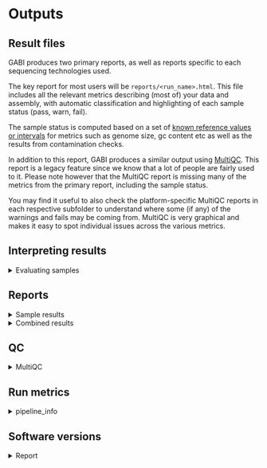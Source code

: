 # Outputs 

## Result files

GABI produces two primary reports, as well as reports specific to each sequencing technologies used. 

The key report for most users will be `reports/<run_name>.html`. This file includes all the relevant metrics describing (most of) your data and assembly, with automatic classification and highlighting of each sample status (pass, warn, fail). 

The sample status is computed based on a set of [known reference values or intervals](https://gitlab.com/bfr_bioinformatics/AQUAMIS/-/blob/master/resources/AQUAMIS_thresholds.json?ref_type=heads) for metrics such as genome size, gc content etc as well as the results from contamination checks. 

In addition to this report, GABI produces a similar output using [MultiQC](https://seqera.io/multiqc/). This report is a legacy feature since we know that a lot of people are fairly used to it. Please note however that the MultiQC report is missing many of the metrics from the primary report, including the sample status. 

You may find it useful to also check the platform-specific MultiQC reports in each respective subfolder to understand where some (if any) of the warnings and fails may be coming from. MultiQC is very graphical and makes it easy to spot individual issues across the various metrics. 

## Interpreting results

<details markdown=1>
<summary>Evaluating samples</summary>

### How to judge the success of a sequencing run

- Does the assembly size match known/published values for this species?
- Into how many contigs was the sample assembled?
- Are the reads potentially contaminated?
- Does the taxonomic profile suggest the presence of more than one species?
- How complete is the assembly?
- How much read coverage do we have (for each sequencing technololgy)
- How complete is the gene space coverage and are there many duplicate BUSCO hits?

You should come up with reasonable threshold for these parameters, based on your experience with your data. GABI will provide an interpretation for you, but it is advisable to think about the specific details. 

#### GABI summary

The summary section of the GABI report aims to provide as many details as possible in one place, with build-in sample status highlighting (green, yellow, red).

![summary](../images/gabi_report_summary.png)

Here, each sample is represented by one row, with the sample ID (as provided in the sample sheet), the overall status, best-guess taxon, followed by metrics about the assembly, the read coverage of the assembly as well as basic read metrics and finally results from contamination-related checks. Please note that contamination checks are going to work best on Illumina data, since the basic principle depends in one way or the other on read variants. Nanopore data may occasionally yield incorrect inferences and is deliberately paramterized to suppress noisy results (which may well be true contaminations at low levels). 

In this example, the sample is shown as "pass", which means that all relevant metrics are above or within pre-defined thresholds for this species. Notable, the Q30 quality of the Illumina reads used for assembly is highlighted in yellow, which means that it is of potential concern but not a reason for an outright failure of the sample. Basically, we consider Illumina reads with a Q30 fraction of less than 85% to be a sign of potential issues, based on years of experience using the technology. But in this case, it is merely a suggestion for you to have a look at the raw data and the sequencing run to check if everything looks ok otherwise. 

You can click on any of the rows in the summary to get additional information, if available. 
![summary_details](../images/gabi_report_summary_details.png)

#### Busco

BUSCO identifies the presence of expected conserved bacterial genes - a good assembly should be near-complete and not contain (many) duplicated BUSCOs. 

![busco](../images/gabi_report_busco.png)

#### Bracken

Complementary to ConfindR, Kraken (combined with Bracken) can be used to check if the sample consists of more than one species. A low level of abundance is typically no reason for concern and more likely the result of low complexity sequence motifs. 

![kraken](../images/gabi_report_bracken.png)

#### MLST typing

MLST typing groups isolates based on sequence "types" defined for a small number of core genes. If more than one such schema is defined for a given species, results will be split by schema (and species). You may choose whichever schema is the default in your community (if any). 

![mlst](../images/gabi_report_mlst.png)

#### Serotyping

GABI performs serotyping with commonly used tools. Results will be split by taxon and tools (if multiple exist). 

![serotyping](../images/gabi_report_serotyping.png)

#### Technology-specific QC

GABI generates additional MultiQC reports for each sequencing technology. These can be used to get a few more details, for example for the ConfindR results or the technology-specific sequence coverage of the final assembly.

</details>

## Reports

<details markdown=1>
<summary>Sample results</summary>

For each sample, a folder is created with results from various tools, as follows:

- amr - Predictions of antimicrobial resistance genes
  - abricate - Results from Abricate
  - amrfinderplus - Results from AMFfinderPlus
- annotation - Gene model predictions
  - prokka - Prokka annotations
- assembly - The genome assembly and related information
  - busco - Busco analysis of gene space coverage
  - quast - Quast assembly metrics
  - flye/dragonflye/shovill - the assembler output(s)
- mlst - MLST typing results
- Plamids - Identification of plasmids from the assembly
- qc - Basic read QC
  - fastqc - Quality metrics of reads
  - confindr_results - ConfindR contamination check
- taxonomy - Taxonomic profiling using raw reads
  - kraken2 - Results from Kraken2
- sample.json - A coarse summary of various sample-level results

</details>

<details markdown=1>
<summary>Combined results</summary>

Some results are computed for all samples of a run, or for all samples belonging to the same species. These results are as follows:

- AMR
  - Aggregated results from supported antimicrobial resistance gene predictors

</details>

## QC

<details markdown=1>
<summary>MultiQC</summary>

- run_name_multiqc_report.html - Sample-level summary
- Illumina - QC metrics relating to Illumina data
- Nanopore - QC metrics relating to Nanopore data
- Pacbio - QC metrics relating to Pacbio data

</details>

## Run metrics

<details markdown=1>
<summary>pipeline_info</summary>

This folder contains the pipeline run metrics

- pipeline_dag.svg - the workflow graph (only available if GraphViz is installed)
- pipeline_report.html - the (graphical) summary of all completed tasks and their resource usage
- pipeline_report.txt - a short summary of this analysis run in text format
- pipeline_timeline.html - chronological report of compute tasks and their duration
- pipeline_trace.txt - Detailed trace log of all processes and their various metrics

</details>

## Software versions
<details markdown=1>
<summary>Report</summary>

GABI emits the version of all the tools it used in a given pipeline run at the end of the primary reports. 

![versions](../images/gabi_report_versions.png)
</details>